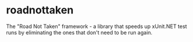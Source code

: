 # roadnottaken
The "Road Not Taken" framework - a library that speeds up xUnit.NET test runs by eliminating the ones that don't need to be run again.

